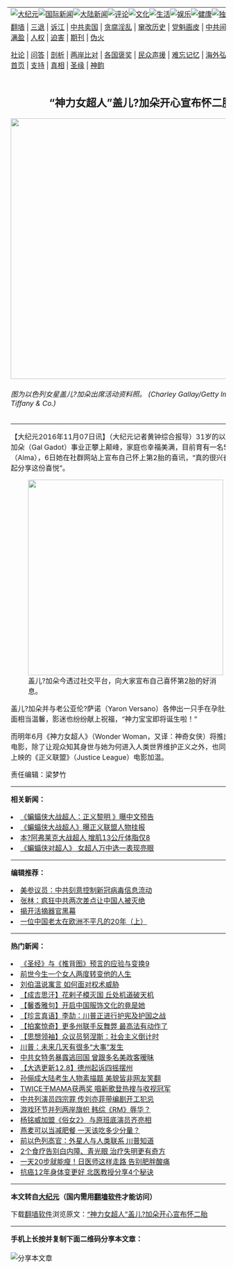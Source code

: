 <a name="1" id="1" target="_blank"></a><span id="1"></span>
<table align=center border="0"><tr><td colspan="2" VALIGN=TOP><a href="https://github.com/ijbtww307/djy/blob/master/gb/nsc413.md#1"><img src="https://raw.githubusercontent.com/ijbtww307/www/master/t/djy/1.jpg" title="大纪元"></a><a href="https://github.com/ijbtww307/djy/blob/master/gb/n24hr.md#1"><img src="https://raw.githubusercontent.com/ijbtww307/www/master/t/djy/3.jpg" title="国际新闻"></a><a href="https://github.com/ijbtww307/djy/blob/master/gb/nsc413.md#1"><img src="https://raw.githubusercontent.com/ijbtww307/www/master/t/djy/4.jpg" title="大陆新闻"></a><a href="https://github.com/ijbtww307/djy/blob/master/gb/news392.md#1"><img src="https://raw.githubusercontent.com/ijbtww307/www/master/t/djy/5.jpg" title="评论"></a><a href="https://github.com/ijbtww307/djy/blob/master/gb/news2007.md#1"><img src="https://raw.githubusercontent.com/ijbtww307/www/master/t/djy/6.jpg" title="文化"></a><a href="https://github.com/ijbtww307/djy/blob/master/gb/news2008.md#1"><img src="https://raw.githubusercontent.com/ijbtww307/www/master/t/djy/7.jpg" title="生活"></a><a href="https://github.com/ijbtww307/djy/blob/master/gb/ncyule.md#1"><img src="https://raw.githubusercontent.com/ijbtww307/www/master/t/djy/8.jpg" title="娱乐"></a><a href="https://github.com/ijbtww307/djy/blob/master/gb/nsc1002.md#1"><img src="https://raw.githubusercontent.com/ijbtww307/www/master/t/djy/9.jpg" title="健康"><a href="https://github.com/ijbtww307/djy/blob/master/gb/nf6092.md#1"><img src="https://raw.githubusercontent.com/ijbtww307/www/master/t/djy/10a.jpg" title="独家"></a><a href="https://github.com/ijbtww307/djy/blob/master/gb/nf4514.md#1"><img src="https://raw.githubusercontent.com/ijbtww307/www/master/t/djy/12a.jpg" title="头条"></a></td></tr>
<tr><td colspan="2" VALIGN=TOP><a target="_blank" href="https://github.com/ijbtww307/www/blob/master/README.md?zsrh#1">翻墙</a> | <a target="_blank" href="https://github.com/ijbtww307/djy/blob/master/gb/nf5657.md#1">三退</a> | <a target="_blank" href="https://github.com/ijbtww307/djy/blob/master/gb/nf6124.md#1">诉江</a> | <a target="_blank" href="https://github.com/ijbtww307/djy/blob/master/gb/nf1176117.md#1">中共卖国</a> | <a target="_blank" href="https://github.com/ijbtww307/djy/blob/master/gb/nf5773.md#1">贪腐淫乱</a> | <a target="_blank" href="https://github.com/ijbtww307/djy/blob/master/gb/nf1176115.md#1">窜改历史</a> | <a target="_blank" href="https://github.com/ijbtww307/djy/blob/master/gb/nf1176107.md#1">党魁画皮</a> | <a target="_blank" href="https://github.com/ijbtww307/djy/blob/master/gb/nf1320400.md#1">中共间谍</a> | <a target="_blank" href="https://github.com/ijbtww307/djy/blob/master/gb/nf1176114.md#1">破坏传统</a> | <a target="_blank" href="https://github.com/ijbtww307/ntdtv/blob/master/gb/prog447_1.md#1">恶贯满盈</a> | <a target="_blank" href="https://github.com/ijbtww307/djy/blob/master/gb/ncid278.md#1">人权</a> | <a target="_blank" href="https://github.com/ijbtww307/djy/blob/master/gb/nf1176111.md#1">迫害</a> | <a target="_blank" href="https://gitlab.com/szzdlab/mh-qikan/blob/master/README.md#1">期刊</a> | <a target="_blank" href="https://github.com/ijbtww307/djy/blob/master/gb/nf5562.md#1">伪火</a></p><p><a target="_blank" href="https://github.com/ijbtww307/djy/blob/master/gb/9p.md#1">社论</a> | <a target="_blank" href="https://github.com/ijbtww307/djy/blob/master/gb/nf4378.md#1">问答</a> | <a target="_blank" href="https://github.com/ijbtww307/djy/blob/master/gb/nf5792.md#1">剖析</a> | <a target="_blank" href="https://github.com/ijbtww307/djy/blob/master/gb/nf5735.md#1">两岸比对</a> | <a target="_blank" href="https://github.com/ijbtww307/djy/blob/master/gb/nf6119.md#1">各国褒奖</a> | <a target="_blank" href="https://github.com/ijbtww307/djy/blob/master/gb/nf6120.md#1">民众声援</a> | <a target="_blank" href="https://github.com/ijbtww307/djy/blob/master/gb/nf1188594.md#1">难忘记忆</a> | <a target="_blank" href="https://github.com/ijbtww307/djy/blob/master/gb/nf3180.md#1">海外弘传</a> | <a target="_blank" href="https://github.com/ijbtww307/djy/blob/master/gb/nf5410.md#1">万人上访</a> | <a target="_blank" href="https://github.com/ijbtww307/www/blob/master/README.md?zsrh#1">平台首页</a> | <a target="_blank" href="https://github.com/ijbtww307/djy/blob/master/gb/nf4386.md#1">支持</a> | <a target="_blank" href="https://github.com/ijbtww307/djy/blob/master/gb/nf4389.md#1">真相</a> | <a target="_blank" href="https://github.com/ijbtww307/djy/blob/master/gb/nf5790.md#1">圣缘</a> | <a target="_blank" href="https://github.com/ijbtww307/djy/blob/master/gb/nf4786.md#1">神韵</a></td></tr>
<tr><td VALIGN=TOP width="626"><h2 align=center>“神力女超人”盖儿?加朵开心宣布怀二胎</h2>
<img width="600" src="https://i.epochtimes.com/assets/uploads/2016/11/1611070444131487-399x400.jpg" />
<h6>图为以色列女星盖儿?加朵出席活动资料照。 (Charley Gallay/Getty Images for Tiffany &#038; Co.)
</h6>
<hr>
	<p>【大纪元2016年11月07日讯】（大纪元记者黄钟综合报导）31岁的以色列女星<ahref="https://github.com/ijbtww307/djy/blob/master/gb/tag/%E7%9B%96%E5%84%BF%E2%80%A7%E5%8A%A0%E6%9C%B5.md#1">盖儿?加朵</a>（Gal Gadot）事业正攀上颠峰，家庭也幸福美满，目前育有一名5岁女儿艾玛（Alma），6日她在社群网站上宣布自己怀上第2胎的喜讯，“真的很兴奋能与你们一起分享这份喜悦”。</p>
<figure id="attachment_8467867" style="width: 450px" class="wp-caption aligncenter"><ahref="https://i.epochtimes.com/assets/uploads/2016/11/1611070433381487.jpg"><img class=" wp-image-8467867" title="" src="https://i.epochtimes.com/assets/uploads/2016/11/1611070433381487-600x471.jpg" alt="" width="450" b="353" /></a><figcaption class="wp-caption-text"><ahref="https://github.com/ijbtww307/djy/blob/master/gb/tag/%E7%9B%96%E5%84%BF%E2%80%A7%E5%8A%A0%E6%9C%B5.md#1">盖儿?加朵</a>今透过社交平台，向大家宣布自己喜怀第2胎的好消息。</figcaption></figure>
<p>盖儿?加朵并与老公亚伦?萨诺（Yaron Versano）各伸出一只手在孕肚上比爱心，画面相当温馨，影迷也纷纷献上祝福，“神力宝宝即将诞生啦！”</p>
<p>而明年6月《神力女超人》（Wonder Woman，又译：神奇女侠）将推出自己的独立电影，除了让观众知其身世与她为何进入人类世界维护正义之外，也同时为明年11月上映的《正义联盟》（Justice League）电影加温。</p>
<p>责任编辑：梁梦竹</p>
	
<hr>


<strong>相关新闻：</strong>
<li><a href="https://github.com/ijbtww307/djy/blob/master/gb/15/12/7/n4590260.md#1">《蝙蝠侠大战超人：正义黎明 》曝中文预告</a></li>
<li><a href="https://github.com/ijbtww307/djy/blob/master/gb/15/12/17/n4598183.md#1">《蝙蝠侠大战超人》曝正义联盟人物挂报</a></li>
<li><a href="https://github.com/ijbtww307/djy/blob/master/gb/16/2/25/n4647851.md#1">本?阿弗莱克大战超人 增肌13公斤体脂仅8</a></li>
<li><a href="https://github.com/ijbtww307/djy/blob/master/gb/16/3/23/n7439751.md#1">《蝙蝠侠对超人》 女超人万中选一表现亮眼</a></li>
<hr>


<strong>编辑推荐：</strong>
<li><a href="https://github.com/onzhi266/djy/blob/master/gb/20/2/22/n11887949.md#1">美参议员：中共刻意控制新冠病毒信息流动</a></li>
<li><a href="https://github.com/tsiac2612/djy/blob/master/gb/19/3/12/n11108237.md#1" target="_blank">张林：疯狂中共两次差点让中国人被灭绝</a></li><li><a href="https://github.com/ijbtww307/djy/blob/master/gb/10/4/19/n2881569.md?dfh#1" target="_blank">揭开活摘器官黑幕</a></li><li><a href="https://github.com/tsiac2612/djy/blob/master/gb/19/7/28/n11415000.md#1" target="_blank">一位中国老太在欧洲不平凡的20年（上）</a></li>
<hr>

<strong>热门新闻：</strong>
<li><a href="https://github.com/ijbtww307/djy/blob/master/gb/20/10/3/n12449841.md#1">《圣经》与《推背图》预言的应验与变换9</a></li>
<li><a href="https://github.com/ijbtww307/djy/blob/master/gb/20/11/28/n12581077.md#1">前世今生一个女人两度转变他的人生</a></li>
<li><a href="https://github.com/ijbtww307/djy/blob/master/gb/20/11/27/n12580382.md#1">刘伯温说寓言 如何面对权术威胁</a></li>
<li><a href="https://github.com/ijbtww307/djy/blob/master/gb/20/11/20/n12563507.md#1">【成吉思汗】花剌子模灭国 丘处机道破天机</a></li>
<li><a href="https://github.com/ijbtww307/djy/blob/master/gb/20/12/4/n12596113.md#1">【馨香雅句】开启中国服饰文化的竟是她</a></li>
<li><a href="https://github.com/ijbtww307/djy/blob/master/gb/20/12/9/n12606759.md#1">【珍言真语】李劼：川普正进行护宪及护国之战</a></li>
<li><a href="https://github.com/ijbtww307/djy/blob/master/gb/20/12/10/n12608505.md#1">【拍案惊奇】更多州联手反舞弊 最高法有动作了</a></li>
<li><a href="https://github.com/ijbtww307/djy/blob/master/gb/20/11/9/n12536608.md#1">【思想领袖】众议员努涅斯：社会主义倒计时</a></li>
<li><a href="https://github.com/ijbtww307/djy/blob/master/gb/20/12/7/n12602384.md#1">川普：未来几天有很多“大事”发生</a></li>
<li><a href="https://github.com/ijbtww307/djy/blob/master/gb/20/12/8/n12604360.md#1">中共女特务暴露逃回国 曾跟多名美政客暧昧</a></li>
<li><a href="https://github.com/ijbtww307/djy/blob/master/gb/20/12/8/n12603635.md#1">【大选更新12.8】德州起诉四摇摆州</a></li>
<li><a href="https://github.com/ijbtww307/djy/blob/master/gb/20/12/7/n12602498.md#1">孙俪成大陆考生人物素描题 美貌皆非网友笑翻</a></li>
<li><a href="https://github.com/ijbtww307/djy/blob/master/gb/20/12/7/n12600579.md#1">TWICE于MAMA获两奖 唱新歌登热搜与收视冠军</a></li>
<li><a href="https://github.com/ijbtww307/djy/blob/master/gb/20/12/9/n12607515.md#1">中共列演员四宗罪 传刘亦菲带编剧开工犯忌</a></li>
<li><a href="https://github.com/ijbtww307/djy/blob/master/gb/20/12/7/n12602271.md#1">游戏环节并列两岸旗帜 韩综《RM》辱华？</a></li>
<li><a href="https://github.com/ijbtww307/djy/blob/master/gb/20/12/7/n12601101.md#1">杨铭威加盟《俗女2》 与原班底演员齐亮相</a></li>
<li><a href="https://github.com/ijbtww307/djy/blob/master/gb/20/12/2/n12590942.md#1">燕麦可以当减肥餐  一天该吃多少分量？</a></li>
<li><a href="https://github.com/ijbtww307/djy/blob/master/gb/20/12/9/n12606110.md#1">前以色列高官：外星人与人类联系 川普知道</a></li>
<li><a href="https://github.com/ijbtww307/djy/blob/master/gb/20/12/7/n12601879.md#1">2个食疗告别白内障、青光眼 治疗失明更有奇方</a></li>
<li><a href="https://github.com/ijbtww307/djy/blob/master/gb/20/12/3/n12594093.md#1">一天20步就能瘦！日医师这样走路 告别肥胖酸痛</a></li>
<li><a href="https://github.com/ijbtww307/djy/blob/master/gb/20/12/4/n12594856.md#1">抗癌12年身体变更好 北医教授分享4个秘诀</a></li>
<hr>

<strong>本文转自<a href="https://www.epochtimes.com">大纪元</a>（国内需用<a href="https://github.com/ijbtww307/www/blob/master/README.md#8">翻墙软件</a>才能访问）</strong><p>下载<a href="https://github.com/ijbtww307/www/blob/master/README.md#8">翻墙软件</a>浏览原文：<a href="https://www.epochtimes.com/gb/16/11/7/n8467803.htm">“神力女超人”盖儿?加朵开心宣布怀二胎</a></p><hr>

<strong>手机上长按并复制下面二维码分享本文章：</strong><br><br><img src="https://chart.apis.google.com/chart?cht=qr&chs=240x240&choe=UTF-8&chld=M|2&chl=https://github.com/ijbtww307/djy/blob/master/gb/16/11/7/n8467803.md%231" title="分享本文章"></td><td VALIGN=TOP><a href="https://github.com/ijbtww307/djy/blob/master/gb/16/1/21/n4622075.md?dfh#1" target="_blank"><img src="https://raw.githubusercontent.com/ijbtww307/djy/master/gb/300/wei-f1.jpg" title="中共的伪火骗局"  alt="中共的伪火骗局"></a><br><a href="https://github.com/ijbtww307/www/blob/master/README.md?dfh#9" target="_blank"><img src="https://raw.githubusercontent.com/ijbtww307/djy/master/gb/300/yong-h.jpg" title="永恒的见证"  alt="永恒的见证"></a><br><a href="https://github.com/ijbtww307/djy/blob/master/gb/13/9/29/n3974789.md?dfh#1" target="_blank"><img src="https://raw.githubusercontent.com/ijbtww307/djy/master/gb/300/shang-lnz.jpg" title="善良女子被中共投男牢"  alt="善良女子被中共投男牢"></a><br><a href="https://github.com/ijbtww307/djy/blob/master/gb/16/3/16/n4663449.md?dfh#1" target="_blank"><img src="https://raw.githubusercontent.com/ijbtww307/djy/master/gb/300/huo-z3.jpg" title="警卫目击活摘器官"  alt="警卫目击活摘器官"></a><br><a href="https://github.com/ijbtww307/djy/blob/master/gb/16/8/7/n8177641.md?dfh#1" target="_blank"><img src="https://raw.githubusercontent.com/ijbtww307/djy/master/gb/300/huo-z4.jpg" title="证人描述活摘恐怖"  alt="证人描述活摘恐怖"></a><br><a href="https://github.com/ijbtww307/djy/blob/master/gb/10/4/19/n2881569.md?dfh#1" target="_blank"><img src="https://raw.githubusercontent.com/ijbtww307/djy/master/gb/300/huo-z1.jpg" title="揭开活摘器官黑幕"  alt="揭开活摘器官黑幕"></a><br><a href="https://github.com/ijbtww307/djy/blob/master/gb/10/11/7/n3077476.md?dfh#1" target="_blank"><img src="https://raw.githubusercontent.com/ijbtww307/djy/master/gb/300/ma-ks.jpg" title="马克思的成魔之路"  alt="马克思的成魔之路"></a><br><a href="https://github.com/ijbtww307/djy/blob/master/gb/14/6/9/n4173977.md?dfh#1" target="_blank"><img src="https://raw.githubusercontent.com/ijbtww307/djy/master/gb/300/chang-zs.jpg" title="藏字石 蕴天机"  alt="藏字石 蕴天机"></a><br><a href="https://github.com/ijbtww307/djy/blob/master/gb/18/5/10/n10381511.md?dfh#1" target="_blank"><img src="https://raw.githubusercontent.com/ijbtww307/djy/master/gb/300/st1.jpg" title="关注3亿人三退"  alt="关注3亿人三退"></a><br><a href="https://github.com/ijbtww307/djy/blob/master/gb/18/3/21/n10237682.md?dfh#1" target="_blank"><img src="https://raw.githubusercontent.com/ijbtww307/djy/master/gb/300/jie-t.jpg" title="解体中共复兴中华"  alt="解体中共复兴中华"></a><br><a href="https://github.com/ijbtww307/djy/blob/master/gb/9/2/9/n2422991.md?dfh#1" target="_blank"><img src="https://raw.githubusercontent.com/ijbtww307/djy/master/gb/300/gao-zs.jpg" title="中共迫害良心律师"  alt="中共迫害良心律师"></a><br><a href="https://github.com/ijbtww307/djy/blob/master/gb/18/12/9/n10900044.md?dfh#1" target="_blank"><img src="https://raw.githubusercontent.com/ijbtww307/djy/master/gb/300/sj1.jpg" title="303万人举报江泽民"  alt="303万人举报江泽民"></a><br><a href="https://github.com/ijbtww307/djy/blob/master/gb/18/8/28/n10672014.md?dfh#1" target="_blank"><img src="https://raw.githubusercontent.com/ijbtww307/djy/master/gb/300/sj2.jpg" title="这些官员为何起诉江泽民"  alt="这些官员为何起诉江泽民"></a><br><a href="https://github.com/ijbtww307/djy/blob/master/gb/8/12/18/n2367165.md?dfh#1" target="_blank"><img src="https://raw.githubusercontent.com/ijbtww307/djy/master/gb/300/liangan.jpg" title="海峡两岸的强烈对比"  alt="海峡两岸的强烈对比"></a><br><a href="https://github.com/ijbtww307/djy/blob/master/gb/15/12/10/n4593139.md?dfh#1" target="_blank"><img src="https://raw.githubusercontent.com/ijbtww307/djy/master/gb/300/jia-ndzl.jpg" title="加拿大总理的贺信"  alt="加拿大总理的贺信"></a><br><a href="https://github.com/ijbtww307/djy/blob/master/gb/11/6/17/n3289382.md?dfh#1" target="_blank"><img src="https://raw.githubusercontent.com/ijbtww307/djy/master/gb/300/xiao-wd.jpg" title="探寻真相兼听则明"  alt="探寻真相兼听则明"></a><br><a href="https://github.com/ijbtww307/djy/blob/master/gb/18/10/27/n10812623.md?dfh#1" target="_blank"><img src="https://raw.githubusercontent.com/ijbtww307/djy/master/gb/300/yindu.jpg" title="印度媒体报道东方"  alt="印度媒体报道东方"></a><br><a href="https://github.com/ijbtww307/djy/blob/master/gb/18/6/9/n10469652.md?dfh#1" target="_blank"><img src="https://raw.githubusercontent.com/ijbtww307/djy/master/gb/300/xie-j.jpg" title="不一样的海外校园"  alt="不一样的海外校园"></a><br><a href="https://github.com/ijbtww307/djy/blob/master/gb/7/4/5/n1669415.md?dfh#1" target="_blank"><img src="https://raw.githubusercontent.com/ijbtww307/djy/master/gb/300/li-up.jpg" title="从大师到徒弟的传奇"  alt="从大师到徒弟的传奇"></a><br><a href="https://github.com/ijbtww307/djy/blob/master/gb/17/5/26/n9191512.md?dfh#1" target="_blank"><img src="https://raw.githubusercontent.com/ijbtww307/djy/master/gb/300/zfl2.jpg" title="亿万人与东方一本奇书"  alt="亿万人与东方一本奇书"></a><br><a href="https://github.com/ijbtww307/djy/blob/master/gb/13/11/27/n4020290.md?dfh#1" target="_blank"><img src="https://raw.githubusercontent.com/ijbtww307/djy/master/gb/300/zhen-h.jpg" title="大陆见不到的震撼场面"  alt="大陆见不到的震撼场面"></a><br><a href="https://github.com/ijbtww307/djy/blob/master/gb/15/7/17/n4482910.md?dfh#1" target="_blank"><img src="https://raw.githubusercontent.com/ijbtww307/djy/master/gb/300/dalu-sk.jpg" title="人心向善 大陆当初盛况"  alt="人心向善 大陆当初盛况"></a><br><a href="https://github.com/ijbtww307/djy/blob/master/gb/19/1/5/n10955468.md?dfh#1" target="_blank"><img src="https://raw.githubusercontent.com/ijbtww307/djy/master/gb/300/zfl1.jpg" title="追寻真理 这书讲什么"  alt="追寻真理 这书讲什么"></a><br><a href="https://github.com/ijbtww307/www/blob/master/README.md?dfh#1" target="_blank"><img src="https://raw.githubusercontent.com/ijbtww307/djy/master/gb/300/fq1.jpg" title="下载免费翻墙软件"  alt="下载免费翻墙软件"></a><br></td></tr></table>
